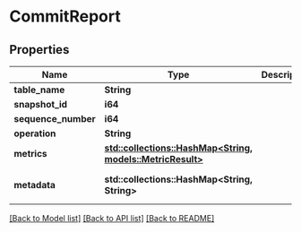 # CommitReport

## Properties
Name | Type | Description | Notes
------------ | ------------- | ------------- | -------------
**table_name** | **String** |  | 
**snapshot_id** | **i64** |  | 
**sequence_number** | **i64** |  | 
**operation** | **String** |  | 
**metrics** | [**std::collections::HashMap<String, models::MetricResult>**](MetricResult.md) |  | 
**metadata** | **std::collections::HashMap<String, String>** |  | [optional] [default to None]

[[Back to Model list]](../README.md#documentation-for-models) [[Back to API list]](../README.md#documentation-for-api-endpoints) [[Back to README]](../README.md)


